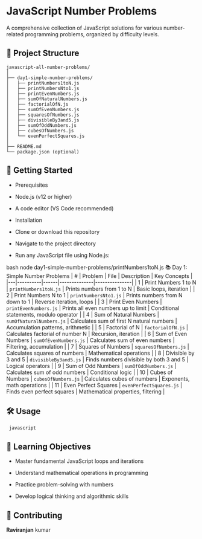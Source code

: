 # JavaScript Number Problems
A comprehensive collection of JavaScript solutions for various number-related programming problems, organized by difficulty levels.

## 📁 Project Structure
```text
javascript-all-number-problems/
│
├── day1-simple-number-problems/
│   ├── printNumbers1toN.js
│   ├── printNumbersNto1.js
│   ├── printEvenNumbers.js
│   ├── sumOfNaturalNumbers.js
│   ├── factorialOfN.js
│   ├── sumOfEvenNumbers.js
│   ├── squaresOfNumbers.js
│   ├── divisibleBy3and5.js
│   ├── sumOfOddNumbers.js
│   ├── cubesOfNumbers.js
│   └── evenPerfectSquares.js
│
├── README.md
└── package.json (optional)
```
## 🚀 Getting Started
- Prerequisites
- Node.js (v12 or higher)

- A code editor (VS Code recommended)

- Installation
- Clone or download this repository

- Navigate to the project directory

- Run any JavaScript file using Node.js:

bash
node day1-simple-number-problems/printNumbers1toN.js
📚 Day 1: Simple Number Problems
| # | Problem | File | Description | Key Concepts |
|---|----------|------|--------------|---------------|
| 1 | Print Numbers 1 to N | `printNumbers1toN.js` | Prints numbers from 1 to N | Basic loops, iteration |
| 2 | Print Numbers N to 1 | `printNumbersNto1.js` | Prints numbers from N down to 1 | Reverse iteration, loops |
| 3 | Print Even Numbers | `printEvenNumbers.js` | Prints all even numbers up to limit | Conditional statements, modulo operator |
| 4 | Sum of Natural Numbers | `sumOfNaturalNumbers.js` | Calculates sum of first N natural numbers | Accumulation patterns, arithmetic |
| 5 | Factorial of N | `factorialOfN.js` | Calculates factorial of number N | Recursion, iteration |
| 6 | Sum of Even Numbers | `sumOfEvenNumbers.js` | Calculates sum of even numbers | Filtering, accumulation |
| 7 | Squares of Numbers | `squaresOfNumbers.js` | Calculates squares of numbers | Mathematical operations |
| 8 | Divisible by 3 and 5 | `divisibleBy3and5.js` | Finds numbers divisible by both 3 and 5 | Logical operators |
| 9 | Sum of Odd Numbers | `sumOfOddNumbers.js` | Calculates sum of odd numbers | Conditional logic |
| 10 | Cubes of Numbers | `cubesOfNumbers.js` | Calculates cubes of numbers | Exponents, math operations |
| 11 | Even Perfect Squares | `evenPerfectSquares.js` | Finds even perfect squares | Mathematical properties, filtering |

## 🛠️ Usage 
     javascript
## 🎯 Learning Objectives
- Master fundamental JavaScript loops and iterations

- Understand mathematical operations in programming

- Practice problem-solving with numbers   

- Develop logical thinking and algorithmic skills

## 🤝 Contributing
**Raviranjan** kumar